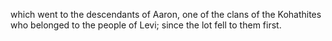 which went to the descendants of Aaron, one of the clans of the Kohathites who belonged to the people of Levi; since the lot fell to them first.
